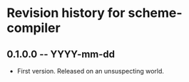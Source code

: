 # Revision history for scheme-compiler

## 0.1.0.0 -- YYYY-mm-dd

* First version. Released on an unsuspecting world.
